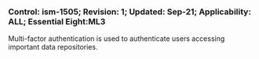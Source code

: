### Control: ism-1505; Revision: 1; Updated: Sep-21; Applicability: ALL; Essential Eight:ML3
<p>Multi-factor authentication is used to authenticate users accessing important data repositories.</p>